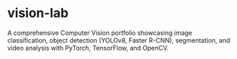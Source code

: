 # vision-lab
A comprehensive Computer Vision portfolio showcasing image classification, object detection (YOLOv8, Faster R-CNN), segmentation, and video analysis with PyTorch, TensorFlow, and OpenCV.
